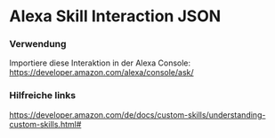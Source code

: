 
# Alexa Skill Interaction JSON

### Verwendung

Importiere diese Interaktion in der Alexa Console: https://developer.amazon.com/alexa/console/ask/

### Hilfreiche links

https://developer.amazon.com/de/docs/custom-skills/understanding-custom-skills.html#




